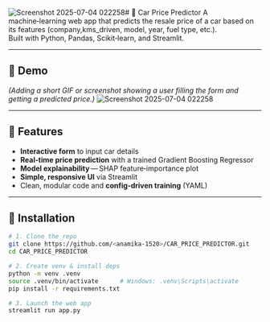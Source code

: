 ![Screenshot 2025-07-04 022258](https://github.com/user-attachments/assets/4fdf602b-c852-41d8-bab4-64c4167c150a)# 🚗 Car Price Predictor
A machine‑learning web app that predicts the resale price of a car based on its features (company,kms_driven, model, year, fuel type,  etc.).  
Built with Python, Pandas, Scikit‑learn, and Streamlit.

---

## 📸 Demo
*(Adding  a short GIF or screenshot showing a user filling the form and getting a predicted price.)*
![Screenshot 2025-07-04 022258](https://github.com/user-attachments/assets/05adde4c-6ad7-4999-92ab-8b12b51aaa03)


---

## 🚀 Features
- **Interactive form** to input car details  
- **Real‑time price prediction** with a trained Gradient Boosting Regressor  
- **Model explainability** — SHAP feature‑importance plot  
- **Simple, responsive UI** via Streamlit  
- Clean, modular code and **config‐driven training** (YAML)

---

## 🔧 Installation

```bash
# 1. Clone the repo
git clone https://github.com/<anamika-1520>/CAR_PRICE_PREDICTOR.git
cd CAR_PRICE_PREDICTOR

# 2. Create venv & install deps
python -m venv .venv
source .venv/bin/activate      # Windows: .venv\Scripts\activate
pip install -r requirements.txt

# 3. Launch the web app
streamlit run app.py
